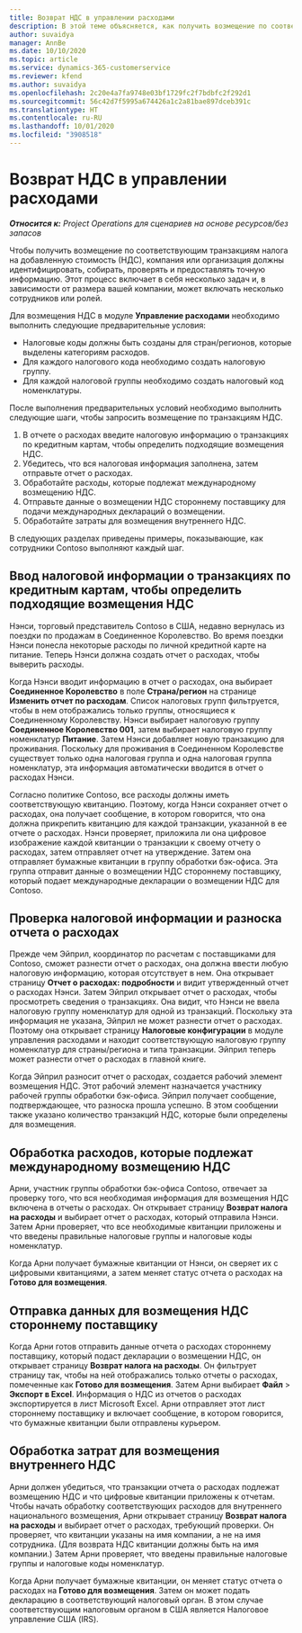 ```yaml
---
title: Возврат НДС в управлении расходами
description: В этой теме объясняется, как получить возмещение по соответствующим транзакциям по налогу на добавленную стоимость (НДС).
author: suvaidya
manager: AnnBe
ms.date: 10/10/2020
ms.topic: article
ms.service: dynamics-365-customerservice
ms.reviewer: kfend
ms.author: suvaidya
ms.openlocfilehash: 2c20e4a7fa9748e03bf1729fc2f7bdbfc2f292d1
ms.sourcegitcommit: 56c42d7f5995a674426a1c2a81bae897dceb391c
ms.translationtype: HT
ms.contentlocale: ru-RU
ms.lasthandoff: 10/01/2020
ms.locfileid: "3908518"
---
```

# <a name="vat-recovery-in-expense-management"></a>Возврат НДС в управлении расходами

_**Относится к:** Project Operations для сценариев на основе ресурсов/без запасов_

Чтобы получить возмещение по соответствующим транзакциям налога на добавленную стоимость (НДС), компания или организация должны идентифицировать, собирать, проверять и предоставлять точную информацию. Этот процесс включает в себя несколько задач и, в зависимости от размера вашей компании, может включать несколько сотрудников или ролей.

Для возмещения НДС в модуле **Управление расходами** необходимо выполнить следующие предварительные условия:

- Налоговые коды должны быть созданы для стран/регионов, которые выделены категориям расходов.
- Для каждого налогового кода необходимо создать налоговую группу.
- Для каждой налоговой группы необходимо создать налоговый код номенклатуры.

После выполнения предварительных условий необходимо выполнить следующие шаги, чтобы запросить возмещение по транзакциям НДС.

1. В отчете о расходах введите налоговую информацию о транзакциях по кредитным картам, чтобы определить подходящие возмещения НДС.
2. Убедитесь, что вся налоговая информация заполнена, затем отправьте отчет о расходах.
3. Обработайте расходы, которые подлежат международному возмещению НДС.
4. Отправьте данные о возмещении НДС стороннему поставщику для подачи международных деклараций о возмещении.
5. Обработайте затраты для возмещения внутреннего НДС.

В следующих разделах приведены примеры, показывающие, как сотрудники Contoso выполняют каждый шаг.

## <a name="enter-tax-information-about-credit-card-transactions-to-identify-eligible-vat-refunds"></a>Ввод налоговой информации о транзакциях по кредитным картам, чтобы определить подходящие возмещения НДС

Нэнси, торговый представитель Contoso в США, недавно вернулась из поездки по продажам в Соединенное Королевство. Во время поездки Нэнси понесла некоторые расходы по личной кредитной карте на питание. Теперь Нэнси должна создать отчет о расходах, чтобы выверить расходы.

Когда Нэнси вводит информацию в отчет о расходах, она выбирает **Соединенное Королевство** в поле **Страна/регион** на странице **Изменить отчет по расходам**. Список налоговых групп фильтруется, чтобы в нем отображались только группы, относящиеся к Соединенному Королевству. Нэнси выбирает налоговую группу **Соединенное Королевство 001**, затем выбирает налоговую группу номенклатур **Питание**. Затем Нэнси добавляет новую транзакцию для проживания. Поскольку для проживания в Соединенном Королевстве существует только одна налоговая группа и одна налоговая группа номенклатур, эта информация автоматически вводится в отчет о расходах Нэнси.

Согласно политике Contoso, все расходы должны иметь соответствующую квитанцию. Поэтому, когда Нэнси сохраняет отчет о расходах, она получает сообщение, в котором говорится, что она должна прикрепить квитанцию для каждой транзакции, указанной в ее отчете о расходах. Нэнси проверяет, приложила ли она цифровое изображение каждой квитанции о транзакции к своему отчету о расходах, затем отправляет отчет на утверждение. Затем она отправляет бумажные квитанции в группу обработки бэк-офиса. Эта группа отправит данные о возмещении НДС стороннему поставщику, который подает международные декларации о возмещении НДС для Contoso.

## <a name="verify-tax-information-and-post-an-expense-report"></a>Проверка налоговой информации и разноска отчета о расходах

Прежде чем Эйприл, координатор по расчетам с поставщиками для Contoso, сможет разнести отчет о расходах, она должна ввести любую налоговую информацию, которая отсутствует в нем. Она открывает страницу **Отчет о расходах: подробности** и видит утвержденный отчет о расходах Нэнси. Затем Эйприл открывает отчет о расходах, чтобы просмотреть сведения о транзакциях. Она видит, что Нэнси не ввела налоговую группу номенклатур для одной из транзакций. Поскольку эта информация не указана, Эйприл не может разнести отчет о расходах. Поэтому она открывает страницу **Налоговые конфигурации** в модуле управления расходами и находит соответствующую налоговую группу номенклатур для страны/региона и типа транзакции. Эйприл теперь может разнести отчет о расходах в главной книге.

Когда Эйприл разносит отчет о расходах, создается рабочий элемент возмещения НДС. Этот рабочий элемент назначается участнику рабочей группы обработки бэк-офиса. Эйприл получает сообщение, подтверждающее, что разноска прошла успешно. В этом сообщении также указано количество транзакций НДС, которые были определены для возмещения.

## <a name="process-expenses-that-are-eligible-for-international-vat-recovery"></a>Обработка расходов, которые подлежат международному возмещению НДС

Арни, участник группы обработки бэк-офиса Contoso, отвечает за проверку того, что вся необходимая информация для возмещения НДС включена в отчеты о расходах. Он открывает страницу **Возврат налога на расходы** и выбирает отчет о расходах, который отправила Нэнси. Затем Арни проверяет, что все необходимые квитанции приложены и что введены правильные налоговые группы и налоговые коды номенклатур.

Когда Арни получает бумажные квитанции от Нэнси, он сверяет их с цифровыми квитанциями, а затем меняет статус отчета о расходах на **Готово для возмещения**.

## <a name="send-vat-recovery-data-to-the-third-party-vendor"></a>Отправка данных для возмещения НДС стороннему поставщику

Когда Арни готов отправить данные отчета о расходах стороннему поставщику, который подаст декларации о возмещении НДС, он открывает страницу **Возврат налога на расходы**. Он фильтрует страницу так, чтобы на ней отображались только отчеты о расходах, помеченные как **Готово для возмещения**. Затем Арни выбирает **Файл** &gt; **Экспорт в Excel**. Информация о НДС из отчетов о расходах экспортируется в лист Microsoft Excel. Арни отправляет этот лист стороннему поставщику и включает сообщение, в котором говорится, что бумажные квитанции были отправлены курьером.

## <a name="process-expenses-for-domestic-vat-recovery"></a>Обработка затрат для возмещения внутреннего НДС

Арни должен убедиться, что транзакции отчета о расходах подлежат возмещению НДС и что цифровые квитанции приложены к отчетам. Чтобы начать обработку соответствующих расходов для внутреннего национального возмещения, Арни открывает страницу **Возврат налога на расходы** и выбирает отчет о расходах, требующий проверки. Он проверяет, что квитанции указаны на имя компании, а не на имя сотрудника. (Для возврата НДС квитанции должны быть на имя компании.) Затем Арни проверяет, что введены правильные налоговые группы и налоговые коды номенклатур.

Когда Арни получает бумажные квитанции, он меняет статус отчета о расходах на **Готово для возмещения**. Затем он может подать декларацию в соответствующий налоговый орган. В этом случае соответствующим налоговым органом в США является Налоговое управление США (IRS).
